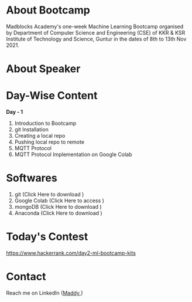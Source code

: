 # About Bootcamp

Madblocks Academy's one-week Machine Learning Bootcamp organised by Department of Computer Science and Engineering (CSE) of KKR & KSR Institute of Technology and Science, Guntur in the dates of 8th to 13th Nov 2021.

# About Speaker

# Day-Wise Content

<b> Day - 1</b>

1. Introduction to Bootcamp
2. git Installation
3. Creating a local repo
4. Pushing local repo to remote 
5. MQTT Protocol
6. MQTT Protocol Implementation on Google Colab

# Softwares
1. git (<a>Click Here to download </a>)
2. Google Colab (<a>Click Here to access </a>)
3. mongoDB (<a>Click Here to download </a>)
4. Anaconda (<a>Click Here to download </a>)

# Today's Contest
https://www.hackerrank.com/day2-ml-bootcamp-kits

# Contact
Reach me on LinkedIn (<a href="https://www.linkedin.com/in/madhupiot/" target="_blank">Maddy </a>)
